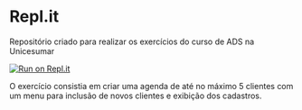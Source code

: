 # Repl.it
Repositório criado para realizar os exercícios do curso de ADS na Unicesumar

[![Run on Repl.it](https://repl.it/badge/github/AndressaRodrigues/Repl.it)](https://repl.it/github/AndressaRodrigues/Repl.it)


O exercício consistia em criar uma agenda de até no máximo 5 clientes com um menu para inclusão de novos clientes e exibição dos cadastros.